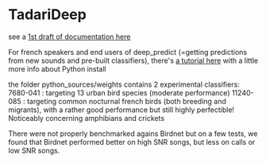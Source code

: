 # TadariDeep
 
 see a [1st draft of documentation here](https://docs.google.com/document/d/1IPfZtVYpi79kIjWRiagPAldr2eaenAE7EPsy6Zwp3Nw/edit?usp=sharing) 
 
For french speakers and end users of deep_predict (=getting predictions from new sounds and pre-built classifiers), there's [a tutorial here](https://docs.google.com/document/d/18JeXMPpvNKSvAsbN7jZJLUDto0TKTYmlVDxGnXkRKg8/edit?usp=sharing) with a little more info about Python install

the folder python_sources/weights contains 2 experimental classifiers:
7680-041 : targeting 13 urban bird species (moderate performance)
11240-085 : targeting common nocturnal french birds (both breeding and migrants), with a rather good performance but still highly perfectible! Noticeably concerning amphibians and crickets

There were not properly benchmarked agains Birdnet but on a few tests, we found that Birdnet performed better on high SNR songs, but less on calls or low SNR songs.

